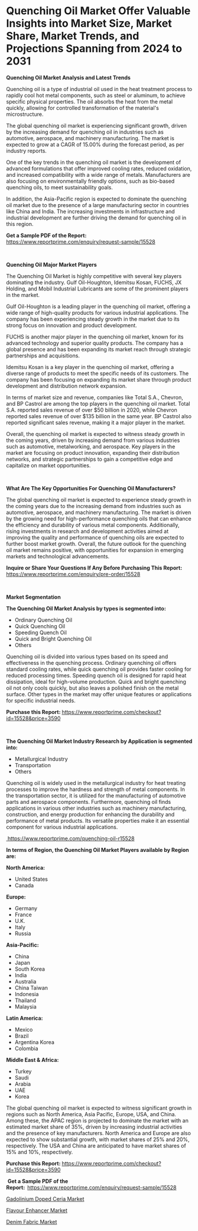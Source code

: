 <p><h1>Quenching Oil Market Offer Valuable Insights into Market Size, Market Share, Market Trends, and Projections Spanning from 2024 to 2031</h1></p><p><strong>Quenching Oil Market Analysis and Latest Trends</strong></p>
<p><p>Quenching oil is a type of industrial oil used in the heat treatment process to rapidly cool hot metal components, such as steel or aluminum, to achieve specific physical properties. The oil absorbs the heat from the metal quickly, allowing for controlled transformation of the material's microstructure.</p><p>The global quenching oil market is experiencing significant growth, driven by the increasing demand for quenching oil in industries such as automotive, aerospace, and machinery manufacturing. The market is expected to grow at a CAGR of 15.00% during the forecast period, as per industry reports.</p><p>One of the key trends in the quenching oil market is the development of advanced formulations that offer improved cooling rates, reduced oxidation, and increased compatibility with a wide range of metals. Manufacturers are also focusing on environmentally friendly options, such as bio-based quenching oils, to meet sustainability goals.</p><p>In addition, the Asia-Pacific region is expected to dominate the quenching oil market due to the presence of a large manufacturing sector in countries like China and India. The increasing investments in infrastructure and industrial development are further driving the demand for quenching oil in this region.</p></p>
<p><strong>Get a Sample PDF of the Report:&nbsp;</strong> <a href="https://www.reportprime.com/enquiry/request-sample/15528">https://www.reportprime.com/enquiry/request-sample/15528</a></p>
<p>&nbsp;</p>
<p><strong>Quenching Oil Major Market Players</strong></p>
<p><p>The Quenching Oil Market is highly competitive with several key players dominating the industry. Gulf Oil-Houghton, Idemitsu Kosan, FUCHS, JX Holding, and Mobil Industrial Lubricants are some of the prominent players in the market.</p><p>Gulf Oil-Houghton is a leading player in the quenching oil market, offering a wide range of high-quality products for various industrial applications. The company has been experiencing steady growth in the market due to its strong focus on innovation and product development.</p><p>FUCHS is another major player in the quenching oil market, known for its advanced technology and superior quality products. The company has a global presence and has been expanding its market reach through strategic partnerships and acquisitions.</p><p>Idemitsu Kosan is a key player in the quenching oil market, offering a diverse range of products to meet the specific needs of its customers. The company has been focusing on expanding its market share through product development and distribution network expansion.</p><p>In terms of market size and revenue, companies like Total S.A., Chevron, and BP Castrol are among the top players in the quenching oil market. Total S.A. reported sales revenue of over $50 billion in 2020, while Chevron reported sales revenue of over $135 billion in the same year. BP Castrol also reported significant sales revenue, making it a major player in the market.</p><p>Overall, the quenching oil market is expected to witness steady growth in the coming years, driven by increasing demand from various industries such as automotive, metalworking, and aerospace. Key players in the market are focusing on product innovation, expanding their distribution networks, and strategic partnerships to gain a competitive edge and capitalize on market opportunities.</p></p>
<p>&nbsp;</p>
<p><strong>What Are The Key Opportunities For Quenching Oil Manufacturers?</strong></p>
<p><p>The global quenching oil market is expected to experience steady growth in the coming years due to the increasing demand from industries such as automotive, aerospace, and machinery manufacturing. The market is driven by the growing need for high-performance quenching oils that can enhance the efficiency and durability of various metal components. Additionally, rising investments in research and development activities aimed at improving the quality and performance of quenching oils are expected to further boost market growth. Overall, the future outlook for the quenching oil market remains positive, with opportunities for expansion in emerging markets and technological advancements.</p></p>
<p><strong>Inquire or Share Your Questions If Any Before Purchasing This Report:</strong> <a href="https://www.reportprime.com/enquiry/pre-order/15528">https://www.reportprime.com/enquiry/pre-order/15528</a></p>
<p>&nbsp;</p>
<p><strong>Market Segmentation</strong></p>
<p><strong>The Quenching Oil Market Analysis by types is segmented into:</strong></p>
<p><ul><li>Ordinary Quenching Oil</li><li>Quick Quenching Oil</li><li>Speeding Quench Oil</li><li>Quick and Bright Quenching Oil</li><li>Others</li></ul></p>
<p><p>Quenching oil is divided into various types based on its speed and effectiveness in the quenching process. Ordinary quenching oil offers standard cooling rates, while quick quenching oil provides faster cooling for reduced processing times. Speeding quench oil is designed for rapid heat dissipation, ideal for high-volume production. Quick and bright quenching oil not only cools quickly, but also leaves a polished finish on the metal surface. Other types in the market may offer unique features or applications for specific industrial needs.</p></p>
<p><strong>Purchase this Report:&nbsp;</strong><a href="https://www.reportprime.com/checkout?id=15528&price=3590">https://www.reportprime.com/checkout?id=15528&price=3590</a></p>
<p>&nbsp;</p>
<p><strong>The Quenching Oil Market Industry Research by Application is segmented into:</strong></p>
<p><ul><li>Metallurgical Industry</li><li>Transportation</li><li>Others</li></ul></p>
<p><p>Quenching oil is widely used in the metallurgical industry for heat treating processes to improve the hardness and strength of metal components. In the transportation sector, it is utilized for the manufacturing of automotive parts and aerospace components. Furthermore, quenching oil finds applications in various other industries such as machinery manufacturing, construction, and energy production for enhancing the durability and performance of metal products. Its versatile properties make it an essential component for various industrial applications.</p></p>
<p><a href="https://www.reportprime.com/quenching-oil-r15528">&nbsp;https://www.reportprime.com/quenching-oil-r15528</a></p>
<p><strong>In terms of Region, the Quenching Oil Market Players available by Region are:</strong></p>
<p>
    <p> <strong> North America: </strong>
        <ul>
            <li>United States</li>
            <li>Canada</li>
        </ul>
        </p> 
    <p> <strong> Europe: </strong>
        <ul>
            <li>Germany</li>
            <li>France</li>
            <li>U.K.</li>
            <li>Italy</li>
            <li>Russia</li>
        </ul>
        </p> 
    <p> <strong> Asia-Pacific: </strong>
        <ul>
            <li>China</li>
            <li>Japan</li>
            <li>South Korea</li>
            <li>India</li>
            <li>Australia</li>
            <li>China Taiwan</li>
            <li>Indonesia</li>
            <li>Thailand</li>
            <li>Malaysia</li>
        </ul>
        </p> 
    <p> <strong> Latin America: </strong>
        <ul>
            <li>Mexico</li>
            <li>Brazil</li>
            <li>Argentina Korea</li>
            <li>Colombia</li>
        </ul>
        </p> 
    <p> <strong> Middle East & Africa: </strong>
        <ul>
            <li>Turkey</li>
            <li>Saudi</li>
            <li>Arabia</li>
            <li>UAE</li>
            <li>Korea</li>
        </ul>
    </p>
    </p>
<p><p>The global quenching oil market is expected to witness significant growth in regions such as North America, Asia Pacific, Europe, USA, and China. Among these, the APAC region is projected to dominate the market with an estimated market share of 35%, driven by increasing industrial activities and the presence of key manufacturers. North America and Europe are also expected to show substantial growth, with market shares of 25% and 20%, respectively. The USA and China are anticipated to have market shares of 15% and 10%, respectively.</p></p>
<p><strong>Purchase this Report: </strong><a href="https://www.reportprime.com/checkout?id=15528&price=3590">https://www.reportprime.com/checkout?id=15528&price=3590</a></p>
<p>&nbsp;<strong>Get a Sample PDF of the Report:&nbsp;&nbsp;</strong><a href="https://www.reportprime.com/enquiry/request-sample/15528">https://www.reportprime.com/enquiry/request-sample/15528</a></p>
<p><strong></strong></p>
<p><p><a href="https://www.linkedin.com/pulse/gadolinium-doped-ceria-market-goal-estimating-size-future-growth-tzfbe?trackingId=oH2WnjTxfu5%2FJynUpUKIhA%3D%3D">Gadolinium Doped Ceria Market</a></p><p><a href="https://www.linkedin.com/pulse/flavour-enhancer-market-size-reflecting-forecast-till-2031-9kpte?trackingId=PhlYcCBcctiJQ9%2BiJTvdDg%3D%3D">Flavour Enhancer Market</a></p><p><a href="https://github.com/RichRobinson5/Market-Research-Report-List-4/blob/main/denim-fabric-market.md">Denim Fabric Market</a></p></p>